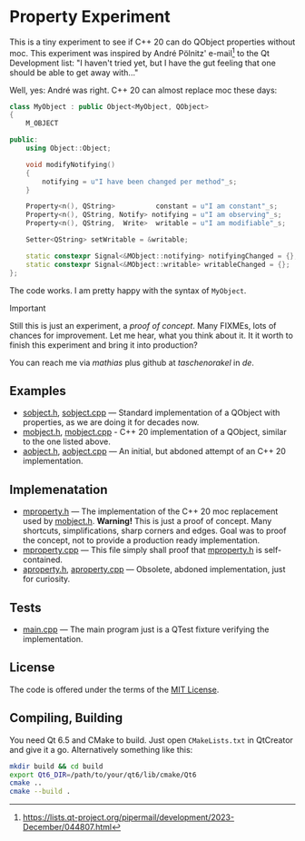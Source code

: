 # Property Experiment

This is a tiny experiment to see if C++ 20 can do QObject properties without moc.
This experiment was inspired by André Pölnitz' e-mail[^1] to the Qt Development
list: "I haven't tried yet, but I have the gut feeling that one should be able
to get away with..."

Well, yes: André was right. C++ 20 can almost replace moc these days:

``` C++
class MyObject : public Object<MyObject, QObject>
{
    M_OBJECT

public:
    using Object::Object;

    void modifyNotifying()
    {
        notifying = u"I have been changed per method"_s;
    }

    Property<n(), QString>          constant = u"I am constant"_s;
    Property<n(), QString, Notify> notifying = u"I am observing"_s;
    Property<n(), QString,  Write>  writable = u"I am modifiable"_s;

    Setter<QString> setWritable = &writable;

    static constexpr Signal<&MObject::notifying> notifyingChanged = {};
    static constexpr Signal<&MObject::writable> writableChanged = {};
};
```

The code works. I am pretty happy with the syntax of `MyObject`.

> [!IMPORTANT]
> Still this is just an experiment, a _proof of concept_. Many FIXMEs,
> lots of chances for improvement. Let me hear, what you think about it.
> It it worth to finish this experiment and bring it into production?

You can reach me via _mathias_ plus github at _taschenorakel_ in _de_.

## Examples

* [sobject.h](), [sobject.cpp]() —
  Standard implementation of a QObject with properties,
  as we are doing it for decades now.
* [mobject.h](), [mobject.cpp]() -
  C++ 20 implementation of a QObject, similar to the one listed above.
* [aobject.h](), [aobject.cpp]() —
  An initial, but abdoned attempt of an C++ 20 implementation.

## Implemenatation

* [mproperty.h]() —
  The implementation of the C++ 20 moc replacement used by [mobject.h]().
  **Warning!** This is just a proof of concept. Many shortcuts,
  simplifications, sharp corners and edges. Goal was to proof the
  concept, not to provide a production ready implementation.
* [mproperty.cpp]() —
  This file simply shall proof that [mproperty.h]() is self-contained.
* [aproperty.h](), [aproperty.cpp]() —
  Obsolete, abdoned implementation, just for curiosity.

## Tests

* [main.cpp]() —
  The main program just is a QTest fixture verifying the implementation.

## License

The code is offered under the terms of the [MIT License](LICENSE).

## Compiling, Building

You need Qt 6.5 and CMake to build. Just open `CMakeLists.txt` in
QtCreator and give it a go. Alternatively something like this:

``` Bash
mkdir build && cd build
export Qt6_DIR=/path/to/your/qt6/lib/cmake/Qt6
cmake ..
cmake --build .
```

[^1]: https://lists.qt-project.org/pipermail/development/2023-December/044807.html
